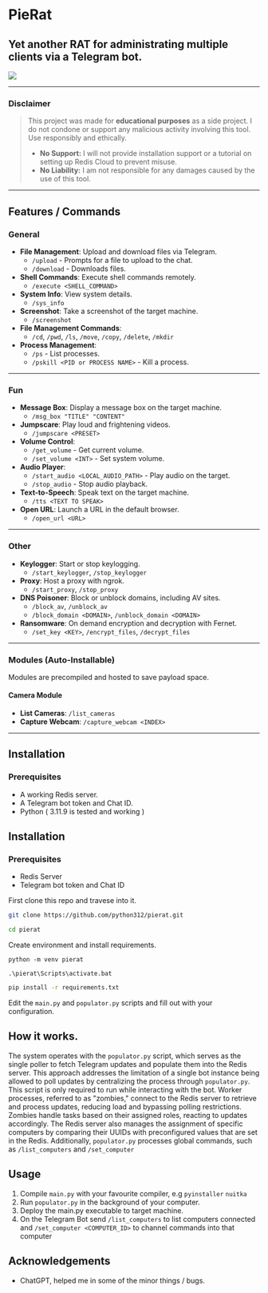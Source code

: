 
# PieRat
**Yet another RAT for administrating multiple clients via a Telegram bot.**
---
[![](https://dcbadge.limes.pink/api/server/u5VkfQ8Ehj)](https://discord.gg/u5VkfQ8Ehj)

---


### Disclaimer
> This project was made for **educational purposes** as a side project. I do not condone or support any malicious activity involving this tool. Use responsibly and ethically.
>
> - **No Support:** I will not provide installation support or a tutorial on setting up Redis Cloud to prevent misuse.
> - **No Liability:** I am not responsible for any damages caused by the use of this tool.

---

## Features / Commands

### General
- **File Management**: Upload and download files via Telegram.
  - `/upload` - Prompts for a file to upload to the chat.
  - `/download` - Downloads files.
- **Shell Commands**: Execute shell commands remotely.
  - `/execute <SHELL_COMMAND>`
- **System Info**: View system details.
  - `/sys_info`
- **Screenshot**: Take a screenshot of the target machine.
  - `/screenshot`
- **File Management Commands**:
  - `/cd`, `/pwd`, `/ls`, `/move`, `/copy`, `/delete`, `/mkdir`
- **Process Management**:
  - `/ps` - List processes.
  - `/pskill <PID or PROCESS NAME>` - Kill a process.

---

### Fun
- **Message Box**: Display a message box on the target machine.
  - `/msg_box "TITLE" "CONTENT"`
- **Jumpscare**: Play loud and frightening videos.
  - `/jumpscare <PRESET>`
- **Volume Control**:
  - `/get_volume` - Get current volume.
  - `/set_volume <INT>` - Set system volume.
- **Audio Player**:
  - `/start_audio <LOCAL_AUDIO_PATH>` - Play audio on the target.
  - `/stop_audio` - Stop audio playback.
- **Text-to-Speech**: Speak text on the target machine.
  - `/tts <TEXT TO SPEAK>`
- **Open URL**: Launch a URL in the default browser.
  - `/open_url <URL>`

---

### Other
- **Keylogger**: Start or stop keylogging.
  - `/start_keylogger`, `/stop_keylogger`
- **Proxy**: Host a proxy with ngrok.
  - `/start_proxy`, `/stop_proxy`
- **DNS Poisoner**: Block or unblock domains, including AV sites.
  - `/block_av`, `/unblock_av`
  - `/block_domain <DOMAIN>`, `/unblock_domain <DOMAIN>`
- **Ransomware**: On demand encryption and decryption with Fernet.
  - `/set_key <KEY>`, `/encrypt_files`, `/decrypt_files`



---

### Modules (Auto-Installable)
Modules are precompiled and hosted to save payload space.

#### Camera Module
- **List Cameras**: `/list_cameras`
- **Capture Webcam**: `/capture_webcam <INDEX>`

---

## Installation

### Prerequisites
- A working Redis server.
- A Telegram bot token and Chat ID.
- Python ( 3.11.9 is tested and working )


## Installation


### Prerequisites
- Redis Server
- Telegram bot token and Chat ID


First clone this repo and travese into it.

```bash
git clone https://github.com/python312/pierat.git 
```
```bash
cd pierat
```

Create environment and install requirements.

```
python -m venv pierat
```

```
.\pierat\Scripts\activate.bat
```


```bash
pip install -r requirements.txt
```

Edit the ```main.py``` and ```populator.py``` scripts and fill out with your configuration.
## How it works.

The system operates with the ```populator.py``` script, which serves as the single poller to fetch Telegram updates and populate them into the Redis server. This approach addresses the limitation of a single bot instance being allowed to poll updates by centralizing the process through ```populator.py```. This script is only required to run while interacting with the bot. Worker processes, referred to as "zombies," connect to the Redis server to retrieve and process updates, reducing load and bypassing polling restrictions. Zombies handle tasks based on their assigned roles, reacting to updates accordingly. The Redis server also manages the assignment of specific computers by comparing their UUIDs with preconfigured values that are set in the Redis. Additionally, ```populator.py``` processes global commands, such as ```/list_computers``` and ```/set_computer```
## Usage

1. Compile ```main.py``` with your favourite compiler, e.g ```pyinstaller``` ```nuitka```
2. Run ```populator.py``` in the background of your computer.
3. Deploy the main.py executable to target machine.
4. On the Telegram Bot send ```/list_computers``` to list computers connected and ```/set_computer <COMPUTER_ID>``` to channel commands into that computer




## Acknowledgements

- ChatGPT, helped me in some of the minor things / bugs.
